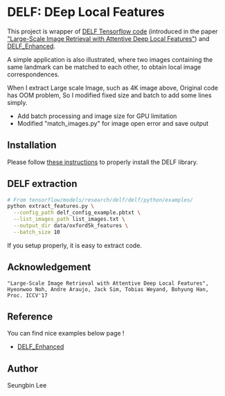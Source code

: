 # DELF: DEep Local Features


This project is wrapper of [DELF Tensorflow code](https://github.com/tensorflow/models/tree/master/research/delf) (introduced
in the paper ["Large-Scale Image Retrieval with Attentive Deep Local Features"](https://arxiv.org/abs/1612.06321)) and
[DELF_Enhanced](https://github.com/insikk/delf_enhanced).

A simple application is also illustrated, where two images containing the same landmark can be matched to each other, to obtain local image correspondences.

When I extract Large scale Image, such as 4K image above, Original code has OOM problem, So I modified fixed size and batch to add some lines simply.


* Add batch processing and image size for GPU limitation  
* Modified "match_images.py" for image open error and save output 



## Installation

Please follow [these instructions](INSTALL_INSTRUCTIONS.md) to properly install the DELF library.



## DELF extraction

```bash
# From tensorflow/models/research/delf/delf/python/examples/
python extract_features.py \
  --config_path delf_config_example.pbtxt \
  --list_images_path list_images.txt \
  --output_dir data/oxford5k_features \
  --batch_size 10
```

If you setup properly, it is easy to extract code.


## Acknowledgement

```
"Large-Scale Image Retrieval with Attentive Deep Local Features",
Hyeonwoo Noh, Andre Araujo, Jack Sim, Tobias Weyand, Bohyung Han,
Proc. ICCV'17
```

## Reference

You can find nice examples below page !

* [DELF_Enhanced](https://github.com/insikk/delf_enhanced)

## Author

Seungbin Lee
